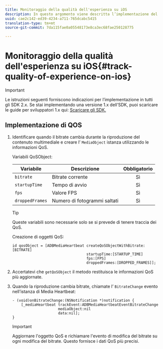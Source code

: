 ```yaml
---
title: Monitoraggio della qualità dell'esperienza su iOS
description: In questo argomento viene descritta l’implementazione del tracciamento della qualità dell’esperienza (QoE, QoS) tramite Media SDK su iOS.
uuid: cae2c142-ed39-4234-a711-765dcabc5415
translation-type: tm+mt
source-git-commit: 7da115fae0a05548173e8ca3ec68fae250128775

---
```



# Monitoraggio della qualità dell'esperienza su iOS{#track-quality-of-experience-on-ios}

>[!IMPORTANT]
>
>Le istruzioni seguenti forniscono indicazioni per l’implementazione in tutti gli SDK 2.x. Se stai implementando una versione 1.x dell’SDK, puoi scaricare le guide per sviluppatori 1.x qui: [Scaricare gli SDK.](/help/sdk-implement/download-sdks.md)

## Implementazione di QOS

1. Identificare quando il bitrate cambia durante la riproduzione del contenuto multimediale e creare l’ `MediaObject` istanza utilizzando le informazioni QoS.

   Variabili QoSObject:

   | Variabile | Descrizione | Obbligatorio |
   | --- | --- | :---: |
   | `bitrate` | Bitrate corrente | Sì |
   | `startupTime` | Tempo di avvio | Sì |
   | `fps` | Valore FPS | Sì |
   | `droppedFrames` | Numero di fotogrammi saltati | Sì |

   >[!TIP]
   >
   >Queste variabili sono necessarie solo se si prevede di tenere traccia dei QoS.

   Creazione di oggetti QoS:

   ```
   id qosObject = [ADBMediaHeartbeat createQoSObjectWithBitrate:[BITRATE] 
                                     startupTime:[STARTUP_TIME]  
                                     fps:[FPS]  
                                     droppedFrames:[DROPPED_FRAMES]];
   ```

1. Accertatevi che `getQoSObject` il metodo restituisca le informazioni QoS più aggiornate.
1. Quando la riproduzione cambia bitrate, chiamate l’ `BitrateChange` evento nell’istanza di Media Heartbeat:

   ```
   - (void)onBitrateChange:(NSNotification *)notification { 
       [_mediaHeartbeat trackEvent:ADBMediaHeartbeatEventBitrateChange  
                        mediaObject:nil  
                        data:nil]; 
   }
   ```

   >[!IMPORTANT]
   >
   >Aggiornare l'oggetto QoS e richiamare l'evento di modifica del bitrate su ogni modifica del bitrate. Questo fornisce i dati QoS più precisi.

